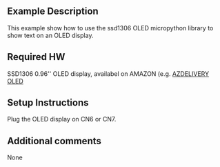 
## Example Description
This example show how to use the ssd1306 OLED micropython library to show text on an OLED display.

## Required HW
SSD1306 0.96'' OLED display, availabel on AMAZON (e.g. [AZDELIVERY OLED](https://www.amazon.it/AZDelivery-Display-retroilluminato-Raspberry-gratuito/dp/B01L9GC470/ref=sr_1_2?__mk_it_IT=%C3%85M%C3%85%C5%BD%C3%95%C3%91&crid=CHCOQPCC5U0G&keywords=oled%2B0.96%2Bazdelivery&qid=1656085573&s=electronics&sprefix=oled%2B0.96%2Bazdelivery%2Celectronics%2C73&sr=1-2&th=1****)

## Setup Instructions
Plug the OLED display on CN6 or CN7.

## Additional comments
None
